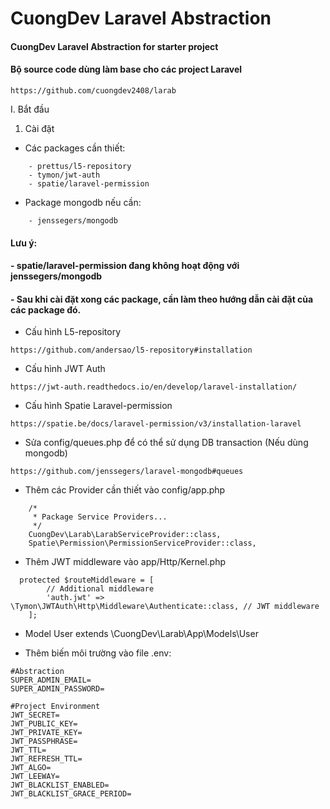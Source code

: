 # CuongDev Laravel Abstraction
#### CuongDev Laravel Abstraction for starter project
#### Bộ source code dùng làm base cho các project Laravel

```
https://github.com/cuongdev2408/larab
```

I. Bắt đầu

1. Cài đặt

- Các packages cần thiết:

```
    - prettus/l5-repository
    - tymon/jwt-auth
    - spatie/laravel-permission
```

- Package mongodb nếu cần:

```
    - jenssegers/mongodb
```

#### Lưu ý:

#### - spatie/laravel-permission đang không hoạt động với jenssegers/mongodb

#### - Sau khi cài đặt xong các package, cần làm theo hướng dẫn cài đặt của các package đó.

- Cấu hình L5-repository

`https://github.com/andersao/l5-repository#installation`

- Cấu hình JWT Auth

`https://jwt-auth.readthedocs.io/en/develop/laravel-installation/`

- Cấu hình Spatie Laravel-permission

`https://spatie.be/docs/laravel-permission/v3/installation-laravel`

- Sửa config/queues.php để có thể sử dụng DB transaction (Nếu dùng mongodb)

`https://github.com/jenssegers/laravel-mongodb#queues`

- Thêm các Provider cần thiết vào config/app.php

```
    /*
     * Package Service Providers...
     */
    CuongDev\Larab\LarabServiceProvider::class,
    Spatie\Permission\PermissionServiceProvider::class,
```

- Thêm JWT middleware vào app/Http/Kernel.php

```
  protected $routeMiddleware = [
        // Additional middleware
        'auth.jwt' => \Tymon\JWTAuth\Http\Middleware\Authenticate::class, // JWT middleware
    ];
```

- Model User extends \CuongDev\Larab\App\Models\User


- Thêm biến môi trường vào file .env:

```
#Abstraction
SUPER_ADMIN_EMAIL=
SUPER_ADMIN_PASSWORD=

#Project Environment
JWT_SECRET=
JWT_PUBLIC_KEY=
JWT_PRIVATE_KEY=
JWT_PASSPHRASE=
JWT_TTL=
JWT_REFRESH_TTL=
JWT_ALGO=
JWT_LEEWAY=
JWT_BLACKLIST_ENABLED=
JWT_BLACKLIST_GRACE_PERIOD=
```
